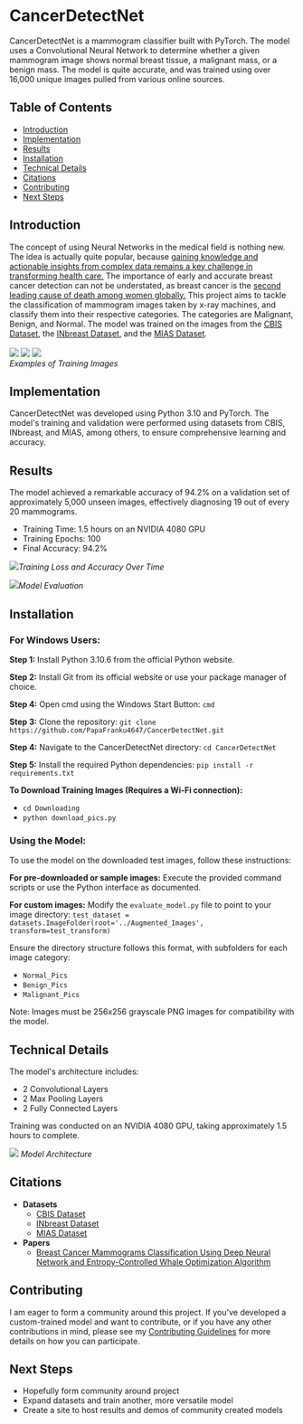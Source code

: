 # CancerDetectNet

CancerDetectNet is a mammogram classifier built with PyTorch. The model uses a Convolutional Neural Network to determine whether a given mammogram image shows normal breast tissue, a malignant mass, or a benign mass. The model is quite accurate, and was trained using over 16,000 unique images pulled from various online sources.

## Table of Contents
- [Introduction](#introduction)
- [Implementation](#implementation)
- [Results](#results)
- [Installation](#installation)
- [Technical Details](#technical-details)
- [Citations](#citations)
- [Contributing](#contributing)
- [Next Steps](#next-steps)


## Introduction
The concept of using Neural Networks in the medical field is nothing new. The idea is actually quite popular, because [gaining knowledge and actionable insights from complex data remains a key challenge in transforming health care.](https://www.ncbi.nlm.nih.gov/pmc/articles/PMC6455466/) The importance of early and accurate breast cancer detection can not be understated, as breast cancer is the [second leading cause of death among women globally.](https://www.cdc.gov/cancer/breast/basic_info/index.htm#:~:text=Except%20for%20skin%20cancer%2C%20breast,cancer%20death%20among%20Hispanic%20women.) This project aims to tackle the classification of mammogram images taken by x-ray machines, and classify them into their respective categories. The categories are Malignant, Benign, and Normal. The model was trained on the images from the [CBIS Dataset](https://www.kaggle.com/datasets/awsaf49/cbis-ddsm-breast-cancer-image-dataset), the [INbreast Dataset](https://www.kaggle.com/datasets/ramanathansp20/inbreast-dataset), and the [MIAS Dataset](https://www.kaggle.com/datasets/kmader/mias-mammography).<br /><br />
<img src="Figures/109_24_mias.png"> 
<img src="Figures/10_16_inbreast.png">
<img src="Figures/104_7_mias.png"><br />
*Examples of Training Images*

## Implementation
CancerDetectNet was developed using Python 3.10 and PyTorch. The model's training and validation were performed using datasets from CBIS, INbreast, and MIAS, among others, to ensure comprehensive learning and accuracy.

## Results
The model achieved a remarkable accuracy of 94.2% on a validation set of approximately 5,000 unseen images, effectively diagnosing 19 out of every 20 mammograms.
- Training Time: 1.5 hours on an NVIDIA 4080 GPU
- Training Epochs: 100
- Final Accuracy: 94.2%

<img src="Figures/Training_2.png">*Training Loss and Accuracy Over Time*

<img src="Figures/Evaluation_1.png">*Model Evaluation*

## Installation
### For Windows Users:

**Step 1:** Install Python 3.10.6 from the official Python website.

**Step 2:** Install Git from its official website or use your package manager of choice.

**Step 4:** Open cmd using the Windows Start Button: ```cmd```

**Step 3:** Clone the repository: ```git clone https://github.com/PapaFranku4647/CancerDetectNet.git```

**Step 4:** Navigate to the CancerDetectNet directory: ```cd CancerDetectNet```

**Step 5:** Install the required Python dependencies: ```pip install -r requirements.txt```

**To Download Training Images (Requires a Wi-Fi connection):**
- ```cd Downloading```
- ```python download_pics.py```

### Using the Model:

To use the model on the downloaded test images, follow these instructions:

**For pre-downloaded or sample images:**
Execute the provided command scripts or use the Python interface as documented.

**For custom images:**
Modify the `evaluate_model.py` file to point to your image directory:
```test_dataset = datasets.ImageFolder(root='../Augmented_Images', transform=test_transform)```

Ensure the directory structure follows this format, with subfolders for each image category:
- `Normal_Pics`
- `Benign_Pics`
- `Malignant_Pics`

Note: Images must be 256x256 grayscale PNG images for compatibility with the model.

## Technical Details
The model's architecture includes:
- 2 Convolutional Layers
- 2 Max Pooling Layers
- 2 Fully Connected Layers

Training was conducted on an NVIDIA 4080 GPU, taking approximately 1.5 hours to complete.

<img src="Figures/Model_Visualization_2.png">   *Model Architecture*

## Citations
- <strong>Datasets</strong>
  - [CBIS Dataset](https://www.kaggle.com/datasets/awsaf49/cbis-ddsm-breast-cancer-image-dataset)
  - [INbreast Dataset](https://www.kaggle.com/datasets/ramanathansp20/inbreast-dataset)
  - [MIAS Dataset](https://www.kaggle.com/datasets/kmader/mias-mammography)
- <strong>Papers</strong>
  - [Breast Cancer Mammograms Classification Using Deep Neural Network and Entropy-Controlled Whale Optimization Algorithm](https://www.mdpi.com/2075-4418/12/2/557)

## Contributing
I am eager to form a community around this project. If you've developed a custom-trained model and want to contribute, or if you have any other contributions in mind, please see my [Contributing Guidelines](CONTRIBUTING.md) for more details on how you can participate.


## Next Steps  
- Hopefully form community around project
- Expand datasets and train another, more versatile model
- Create a site to host results and demos of community created models
